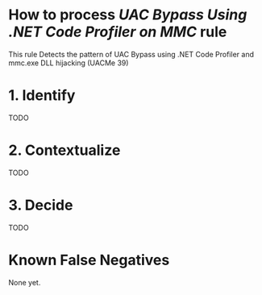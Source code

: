 # How to process *UAC Bypass Using .NET Code Profiler on MMC* rule
This rule Detects the pattern of UAC Bypass using .NET Code Profiler and mmc.exe DLL hijacking (UACMe 39)

# 1. Identify
TODO

# 2. Contextualize
TODO

# 3. Decide
TODO

# Known False Negatives
None yet.
